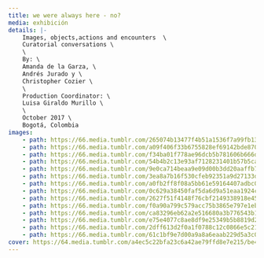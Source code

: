 ```yaml
---
title: we were always here - no?
media: exhibición
details: |-
    Images, objects,actions and encounters  \
    Curatorial conversations \
    \
    By: \
    Amanda de la Garza, \
    Andrés Jurado y \
    Christopher Cozier \
    \
    Production Coordinator: \
    Luisa Giraldo Murillo \
    \
    October 2017 \
    Bogotá, Colombia
images:
    - path: https://66.media.tumblr.com/265074b13477f4b51a1536f7a99fb13b/1514f8fb93651502-9f/s2048x3072/0adc24e0431b8070454e88b96df27ae0564243c8.jpg
    - path: https://66.media.tumblr.com/a09f406f33b6755828ef69142bde870d/1514f8fb93651502-10/s2048x3072/0495b72562412f6486efe3d872e3e4f1a05d736c.jpg
    - path: https://66.media.tumblr.com/f34ba01f778ae96dcb5b781606b666d7/1514f8fb93651502-d6/s2048x3072/6229a4159c11951dd4822b4122abbf93731803f1.jpg
    - path: https://66.media.tumblr.com/54b4b2c13e93af7128231401b57b5caf/1514f8fb93651502-52/s2048x3072/a0678077b114eebcd7a4c546a20cd43768db19c6.jpg
    - path: https://66.media.tumblr.com/9e0ca714beaa9e09d00b3dd20aaffb7c/1514f8fb93651502-8a/s2048x3072/2de87d8bf84fa806870fac80c60eff8b0be3357b.jpg
    - path: https://66.media.tumblr.com/3ea8a7b16f530cfeb92351a9d27133db/1514f8fb93651502-2c/s2048x3072/c16897c404f3d780f96a567215cd299b0c4bb07a.jpg
    - path: https://66.media.tumblr.com/a0fb2ff8f08a5bb61e59164407adbc0d/1514f8fb93651502-4b/s2048x3072/bd461b165a77384c1b95af60ccc4ddecbe2511b5.jpg
    - path: https://66.media.tumblr.com/0c629a38450faf5da6d9a51eaa1924c8/1514f8fb93651502-5f/s2048x3072/dfccb3eaaf8c4ec2e6e9e54284d3ed2f7867aea3.jpg
    - path: https://66.media.tumblr.com/2627f51f4148f76cbf2149338918e45c/1514f8fb93651502-70/s2048x3072/04ea9173f7dd24d74a296adbb08f51f08d090869.jpg
    - path: https://66.media.tumblr.com/f0a90a799c579acc75b3865e797e1ebc/1514f8fb93651502-10/s2048x3072/0f94f28782b5f36f4800c3e6971277bf6b4d09ac.jpg
    - path: https://66.media.tumblr.com/ca83296eb62a2e516680a3b776543b1c/60fc6ddf6d89c72a-ed/s2048x3072/a5d5304e0e6b773d12576fa1679c41c33f137ecd.jpg
    - path: https://66.media.tumblr.com/e75e4077c8ae8df9e25349b5b8819d2f/60fc6ddf6d89c72a-b3/s2048x3072/8cef868f2bb15782153e9ac3ed28b8159ad3aac6.jpg
    - path: https://66.media.tumblr.com/2dff613d2f0a1f0788c12c0866e5c21c/60fc6ddf6d89c72a-6c/s2048x3072/d4db13c12308ee6d123c5953c3b3e1c7473f4227.jpg
    - path: https://66.media.tumblr.com/61c1bf9e7d00a9a8a6eaab229d5a3c07/60fc6ddf6d89c72a-33/s2048x3072/144cbbd1a8337e166c3e99ce99e53e129e627a1e.jpg
cover: https://64.media.tumblr.com/a4ec5c22bfa23c6a42ae79ffd8e7e215/be4b5533c24e292d-a3/s1280x1920/6983dc5f3c7e3e1c9aa38b173f0779a54c86a16b.png
---
```


